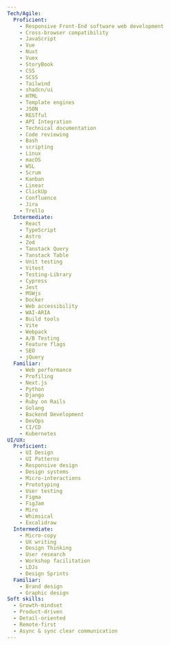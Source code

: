 ```yaml
---
Tech/Agile:
  Proficient:
    - Responsive Front-End software web development
    - Cross-browser compatibility
    - JavaScript
    - Vue
    - Nuxt
    - Vuex
    - StoryBook
    - CSS
    - SCSS
    - Tailwind
    - shadcn/ui
    - HTML
    - Template engines
    - JSON
    - RESTful
    - API Integration
    - Technical documentation
    - Code reviewing
    - Bash
    - scripting
    - Linux
    - macOS
    - WSL
    - Scrum
    - Kanban
    - Linear
    - ClickUp
    - Confluence
    - Jira
    - Trello
  Intermediate:
    - React
    - TypeScript
    - Astro
    - Zod
    - Tanstack Query
    - Tanstack Table
    - Unit testing
    - Vitest
    - Testing-Library
    - Cypress
    - Jest
    - MSWjs
    - Docker
    - Web accessibility
    - WAI-ARIA
    - Build tools
    - Vite
    - Webpack
    - A/B Testing
    - Feature flags
    - SEO
    - jQuery
  Familiar:
    - Web performance
    - Profiling
    - Next.js
    - Python
    - Django
    - Ruby on Rails
    - Golang
    - Backend Development
    - DevOps
    - CI/CD
    - Kubernetes
UI/UX:
  Proficient:
    - UI Design
    - UI Patterns
    - Responsive design
    - Design systems
    - Micro-interactions
    - Prototyping
    - User testing
    - Figma
    - FigJam
    - Miro
    - Whimsical
    - Excalidraw
  Intermediate:
    - Micro-copy
    - UX writing
    - Design Thinking
    - User research
    - Workshop facilitation
    - LDJs
    - Design Sprints
  Familiar:
    - Brand design
    - Graphic design
Soft skills:
  - Growth-mindset
  - Product-driven
  - Detail-oriented
  - Remote-first
  - Async & sync clear communication
---
```

